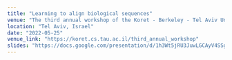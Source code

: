 ```yaml
---
title: "Learning to align biological sequences"
venue: "The third annual workshop of the Koret - Berkeley - Tel Aviv University Initiative"
location: "Tel Aviv, Israel"
date: "2022-05-25"
venue_link: "https://koret.cs.tau.ac.il/third_annual_workshop"
slides: "https://docs.google.com/presentation/d/1h3Wt5jRU3JuwLGCAyV4SSgF3o0BerNjwCXaIo1WozcI/edit?usp=sharing"
---
```


